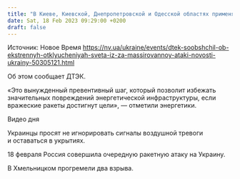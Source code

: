 ```yaml
---
title: "В Киеве, Киевской, Днепропетровской и Одесской областях применяют экстренные отключения света"
date: Sat, 18 Feb 2023 09:29:00 +0200
draft: false
---
```

Источник: Новое Время https://nv.ua/ukraine/events/dtek-soobshchil-ob-ekstrennyh-otklyucheniyah-sveta-iz-za-massirovannoy-ataki-novosti-ukrainy-50305121.html


Об этом сообщает ДТЭК.

«Это вынужденный превентивный шаг, который позволит избежать значительных повреждений энергетической инфраструктуры, если вражеские ракеты достигнут цели», — отметили энергетики.

  Видео дня   

 Украинцы просят не игнорировать сигналы воздушной тревоги и оставаться в укрытиях.

 18 февраля Россия совершила очередную ракетную атаку на Украину.



 В Хмельницком прогремели два взрыва.
